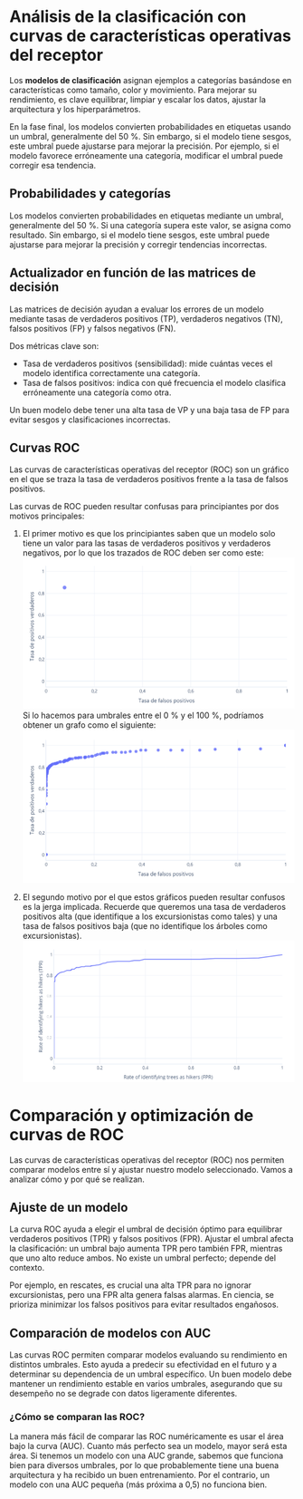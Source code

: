 # Análisis de la clasificación con curvas de características operativas del receptor

Los **modelos de clasificación** asignan ejemplos a categorías basándose en características como tamaño, color y movimiento. Para mejorar su rendimiento, es clave equilibrar, limpiar y escalar los datos, ajustar la arquitectura y los hiperparámetros.

En la fase final, los modelos convierten probabilidades en etiquetas usando un umbral, generalmente del 50 %. Sin embargo, si el modelo tiene sesgos, este umbral puede ajustarse para mejorar la precisión. Por ejemplo, si el modelo favorece erróneamente una categoría, modificar el umbral puede corregir esa tendencia.

## Probabilidades y categorías
Los modelos convierten probabilidades en etiquetas mediante un umbral, generalmente del 50 %. Si una categoría supera este valor, se asigna como resultado. Sin embargo, si el modelo tiene sesgos, este umbral puede ajustarse para mejorar la precisión y corregir tendencias incorrectas.

## Actualizador en función de las matrices de decisión
Las matrices de decisión ayudan a evaluar los errores de un modelo mediante tasas de verdaderos positivos (TP), verdaderos negativos (TN), falsos positivos (FP) y falsos negativos (FN).

Dos métricas clave son:

- Tasa de verdaderos positivos (sensibilidad): mide cuántas veces el modelo identifica correctamente una categoría.
- Tasa de falsos positivos: indica con qué frecuencia el modelo clasifica erróneamente una categoría como otra.

Un buen modelo debe tener una alta tasa de VP y una baja tasa de FP para evitar sesgos y clasificaciones incorrectas.

## Curvas ROC
Las curvas de características operativas del receptor (ROC) son un gráfico en el que se traza la tasa de verdaderos positivos frente a la tasa de falsos positivos.

Las curvas de ROC pueden resultar confusas para principiantes por dos motivos principales:
1. El primer motivo es que los principiantes saben que un modelo solo tiene un valor para las tasas de verdaderos positivos y verdaderos negativos, por lo que los trazados de ROC deben ser como este:
![alt text](image.png)
Si lo hacemos para umbrales entre el 0 % y el 100 %, podríamos obtener un grafo como el siguiente:
![alt text](image-1.png)

2. El segundo motivo por el que estos gráficos pueden resultar confusos es la jerga implicada. Recuerde que queremos una tasa de verdaderos positivos alta (que identifique a los excursionistas como tales) y una tasa de falsos positivos baja (que no identifique los árboles como excursionistas).
![alt text](image-2.png)

# Comparación y optimización de curvas de ROC
Las curvas de características operativas del receptor (ROC) nos permiten comparar modelos entre sí y ajustar nuestro modelo seleccionado. Vamos a analizar cómo y por qué se realizan.

## Ajuste de un modelo
La curva ROC ayuda a elegir el umbral de decisión óptimo para equilibrar verdaderos positivos (TPR) y falsos positivos (FPR).
Ajustar el umbral afecta la clasificación: un umbral bajo aumenta TPR pero también FPR, mientras que uno alto reduce ambos.
No existe un umbral perfecto; depende del contexto.

Por ejemplo, en rescates, es crucial una alta TPR para no ignorar excursionistas, pero una FPR alta genera falsas alarmas. En ciencia, se prioriza minimizar los falsos positivos para evitar resultados engañosos.

## Comparación de modelos con AUC
Las curvas ROC permiten comparar modelos evaluando su rendimiento en distintos umbrales. Esto ayuda a predecir su efectividad en el futuro y a determinar su dependencia de un umbral específico. Un buen modelo debe mantener un rendimiento estable en varios umbrales, asegurando que su desempeño no se degrade con datos ligeramente diferentes.

### ¿Cómo se comparan las ROC?
La manera más fácil de comparar las ROC numéricamente es usar el área bajo la curva (AUC). Cuanto más perfecto sea un modelo, mayor será esta área. Si tenemos un modelo con una AUC grande, sabemos que funciona bien para diversos umbrales, por lo que probablemente tiene una buena arquitectura y ha recibido un buen entrenamiento. Por el contrario, un modelo con una AUC pequeña (más próxima a 0,5) no funciona bien.